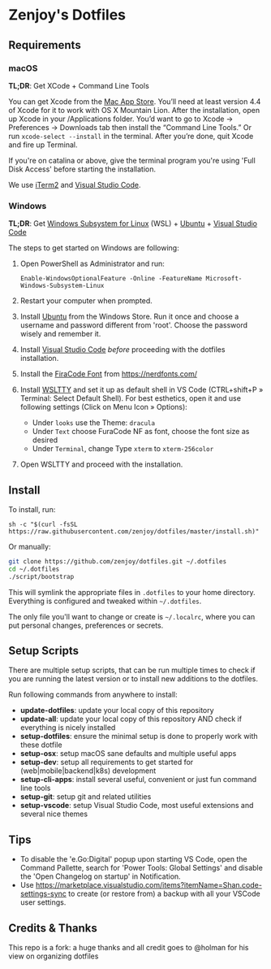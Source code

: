 # Zenjoy's Dotfiles

## Requirements

### macOS

**TL;DR**: Get XCode + Command Line Tools

You can get Xcode from the [Mac App Store](https://itunes.apple.com/be/app/xcode/id497799835?l=nl&mt=12). You’ll need at least version 4.4 of Xcode for it to work with OS X Mountain Lion. After the installation, open up Xcode in your /Applications folder.
You’d want to go to Xcode -> Preferences -> Downloads tab then install the “Command Line Tools.” Or run `xcode-select --install` in the terminal. After you’re done, quit Xcode and fire up Terminal.

If you're on catalina or above, give the terminal program you're using 'Full Disk Access' before starting the installation.

We use [iTerm2](https://www.iterm2.com/) and [Visual Studio Code](https://code.visualstudio.com/).

### Windows

**TL;DR**: Get [Windows Subsystem for Linux](https://docs.microsoft.com/en-us/windows/wsl/install-win10) (WSL) + [Ubuntu](https://www.microsoft.com/store/productId/9NBLGGH4MSV6) + [Visual Studio Code](https://code.visualstudio.com/)

The steps to get started on Windows are following:

1. Open PowerShell as Administrator and run:

   ```
   Enable-WindowsOptionalFeature -Online -FeatureName Microsoft-Windows-Subsystem-Linux
   ```

2. Restart your computer when prompted.
3. Install [Ubuntu](https://www.microsoft.com/store/productId/9NBLGGH4MSV6) from the Windows Store. Run it once and choose a username and password different from 'root'. Choose the password wisely and remember it.
4. Install [Visual Studio Code](https://code.visualstudio.com/) _before_ proceeding with the dotfiles installation.
5. Install the [FiraCode Font](https://github.com/ryanoasis/nerd-fonts/releases/download/v2.0.0/FiraCode.zip) from https://nerdfonts.com/
6. Install [WSLTTY](https://github.com/mintty/wsltty/releases) and set it up as default shell in VS Code (CTRL+shift+P » Terminal: Select Default Shell). For best esthetics, open it and use following settings (Click on Menu Icon » Options):
   - Under `looks` use the Theme: `dracula`
   - Under `Text` choose FuraCode NF as font, choose the font size as desired
   - Under `Terminal`, change Type `xterm` to `xterm-256color`
7. Open WSLTTY and proceed with the installation.

## Install

To install, run:

```
sh -c "$(curl -fsSL https://raw.githubusercontent.com/zenjoy/dotfiles/master/install.sh)"
```

Or manually:

```sh
git clone https://github.com/zenjoy/dotfiles.git ~/.dotfiles
cd ~/.dotfiles
./script/bootstrap
```

This will symlink the appropriate files in `.dotfiles` to your home directory.
Everything is configured and tweaked within `~/.dotfiles`.

The only file you'll want to change or create is `~/.localrc`, where you can put
personal changes, preferences or secrets.

## Setup Scripts

There are multiple setup scripts, that can be run multiple times to check if you are running the latest version
or to install new additions to the dotfiles.

Run following commands from anywhere to install:

- **update-dotfiles**: update your local copy of this repository
- **update-all**: update your local copy of this repository AND check if everything is nicely installed
- **setup-dotfiles**: ensure the minimal setup is done to properly work with these dotfile
- **setup-osx**: setup macOS sane defaults and multiple useful apps
- **setup-dev**: setup all requirements to get started for (web|mobile|backend|k8s) development
- **setup-cli-apps**: install several useful, convenient or just fun command line tools
- **setup-git**: setup git and related utilities
- **setup-vscode**: setup Visual Studio Code, most useful extensions and several nice themes

## Tips

- To disable the 'e.Go:Digital' popup upon starting VS Code, open the Command Pallette, search for 'Power Tools: Global Settings' and disable the 'Open Changelog on startup' in Notification.
- Use https://marketplace.visualstudio.com/items?itemName=Shan.code-settings-sync to create (or restore from) a backup with all your VSCode user settings.

## Credits & Thanks

This repo is a fork: a huge thanks and all credit goes to @holman for his view on organizing dotfiles
